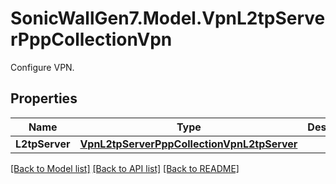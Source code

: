 # SonicWallGen7.Model.VpnL2tpServerPppCollectionVpn
Configure VPN.

## Properties

Name | Type | Description | Notes
------------ | ------------- | ------------- | -------------
**L2tpServer** | [**VpnL2tpServerPppCollectionVpnL2tpServer**](VpnL2tpServerPppCollectionVpnL2tpServer.md) |  | [optional] 

[[Back to Model list]](../README.md#documentation-for-models) [[Back to API list]](../README.md#documentation-for-api-endpoints) [[Back to README]](../README.md)

